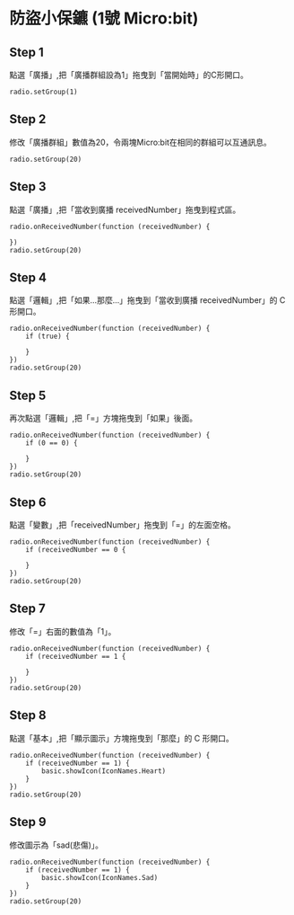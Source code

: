 # 防盜小保鑣 (1號 Micro:bit)

## Step 1

點選「廣播」,把「廣播群組設為1」拖曳到「當開始時」的C形開口。

```blocks
radio.setGroup(1)
```

## Step 2

修改「廣播群組」數值為20，令兩塊Micro:bit在相同的群組可以互通訊息。
```blocks
radio.setGroup(20)
```

## Step 3
點選「廣播」,把「當收到廣播 receivedNumber」拖曳到程式區。
```blocks
radio.onReceivedNumber(function (receivedNumber) {
	
})
radio.setGroup(20)
```

## Step 4
點選「邏輯」,把「如果...那麼...」拖曳到「當收到廣播
receivedNumber」的 C 形開口。
```blocks
radio.onReceivedNumber(function (receivedNumber) {
    if (true) {
    	
    }
})
radio.setGroup(20)
```

## Step 5
再次點選「邏輯」,把「=」方塊拖曳到「如果」後面。
```blocks
radio.onReceivedNumber(function (receivedNumber) {
    if (0 == 0) {
    	
    }
})
radio.setGroup(20)
```

## Step 6
點選「變數」,把「receivedNumber」拖曳到「=」的左面空格。
```blocks
radio.onReceivedNumber(function (receivedNumber) {
    if (receivedNumber == 0 {
    	
    }
})
radio.setGroup(20)
```

## Step 7
修改「=」右面的數值為「1」。
```blocks
radio.onReceivedNumber(function (receivedNumber) {
    if (receivedNumber == 1 {
    	
    }
})
radio.setGroup(20)
```

## Step 8
點選「基本」,把「顯示圖示」方塊拖曳到「那麼」的 C 形開口。
```blocks
radio.onReceivedNumber(function (receivedNumber) {
    if (receivedNumber == 1) {
        basic.showIcon(IconNames.Heart)
    }
})
radio.setGroup(20)
```

## Step 9
修改圖示為「sad(悲傷)」。
```blocks
radio.onReceivedNumber(function (receivedNumber) {
    if (receivedNumber == 1) {
        basic.showIcon(IconNames.Sad)
    }
})
radio.setGroup(20)
```
